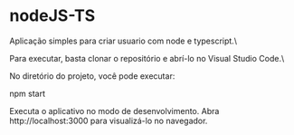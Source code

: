 # nodeJS-TS
Aplicação simples para criar usuario com node e typescript.\

Para executar, basta clonar o repositório e abrí-lo no Visual Studio Code.\

No diretório do projeto, você pode executar:

npm start

Executa o aplicativo no modo de desenvolvimento.
Abra http://localhost:3000 para visualizá-lo no navegador.
